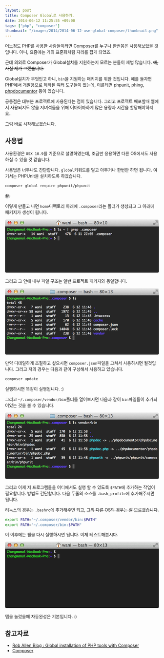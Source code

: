 ```yaml
---
layout: post
title: Composer Global로 사용하기.
date: 2014-06-12 11:25:55 +09:00
tags: ["php", "composer"]
thumbnail: "/images/2014/2014-06-12-use-global-composer/thumbnail.png"
---
```


어느정도 PHP를 사용한 사람들이라면 Composer를 누구나 한번쯤은 사용해보았을 것입니다. 아니, 요즘에는 거의 표준화처럼
자리를 잡게 되었죠.

근데 의외로 Composer가 Global설치를 지원하는지 모르는 분들이 제법 많습니다. ~~예, 사실 제가 그랬습니다.~~

Global설치가 무엇인고 하니, `bin`을 지원하는 패키지를 위한 것입니다. 예를 들자면 PHP에서 개발용으로 제작된 여러
도구들이 있는데, 이를테면 [phpunit](http://phpunit.de), [phing](http://www.phing.info),
[phpdocumentor](http://www.phpdoc.org) 등이 있습니다.

공통점은 대부분 프로젝트에 사용된다는 점이 있습니다. 그리고 프로젝트 배포할때 웹에서 사용되지도 않을 저녀석들을 위해
어마어마하게 많은 용량과 시간을 할당해야하지요..

그럼 바로 시작해보겠습니다.

## 사용법

사용환경은 `OSX 10.9`를 기준으로 설명하였는데, 조금만 응용하면 다른 OS에서도 사용하실 수 있을 것 같습니다.

사용법은 너무나도 간단합니다. `global`키워드를 달고 아무거나 한번만 하면 됩니다. 여기서는 PHPUnit을 설치하도록
하겠습니다.

```bash
composer global require phpunit/phpunit
```

~~끝.~~

이렇게 만들고 나면 `home`디렉토리 아래에 `.composer`라는 폴더가 생성되고 그 아래에 패키지가 생성이 됩니다.

![](/images/2014/2014-06-12-use-global-composer/global-composer-1.png)

그리고 그 안에 내부 파일 구조는 일반 프로젝트 패키지와 동일합니다.

![](/images/2014/2014-06-12-use-global-composer/global-composer-2.png)

만약 디테일하게 조절하고 싶으시면 `composer.json`파일을 고쳐서 사용하시면 될것입니다. 그리고 저의 경우는 다음과 같이 구성해서 사용하고 있습니다.

<script src="https://gist.github.com/wan2land/cb96fb5ace014a3fbc3e.js"></script>

```bash
composer update
```

실행하시면 똑같이 실행됩니다. :)

그리고 `~/.composer/vendor/bin`폴더를 열어보시면 다음과 같이 `bin`파일들이 추가되어있는 것을 볼 수 있습니다.

![](/images/2014/2014-06-12-use-global-composer/global-composer-3.png)

그리고 이제 저 프로그램들을 어디에서도 실행 할 수 있도록 `$PATH`에 추가하는 작업이 필요합니다. 방법도 간단합니다. 다음 두줄의 소스를 `.bash_profile`에 추가해주시면 됩니다.

리눅스의 경우는 `.bashrc`에 추가해주면 되고, ~~그외 다른 OS의 경우는 잘 모르겠습니다.~~

```bash
export PATH="~/.composer/vendor/bin:$PATH"
export PATH="~/.composer/bin:$PATH"
```

이 이후에는 쉘을 다시 실행하시면 됩니다. 이제 테스트해봅시다.

![](/images/2014/2014-06-12-use-global-composer/global-composer-4.gif)

탭을 눌렀을때 자동완성은 기본입니다. :)


## 참고자료

- [Rob Allen Blog : Global installation of PHP tools with Composer](http://akrabat.com/php/global-installation-of-php-tools-with-composer)
- [Composer](https://getcomposer.org)

